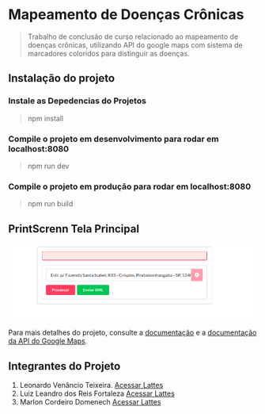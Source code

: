 # Mapeamento de Doenças Crônicas

> Trabalho de conclusão de curso relacionado ao mapeamento de doenças crônicas, utilizando API do google maps com sistema de marcadores coloridos para distinguir as doenças.

## Instalação do projeto

### Instale as Depedencias do Projetos
> npm install

### Compile o projeto em desenvolvimento para rodar em localhost:8080
> npm run dev

### Compile o projeto em produção para rodar em localhost:8080
> npm run build

## PrintScrenn Tela Principal

![](/src/assets/tela_principal.png)


Para mais detalhes do projeto, consulte a [documentação](https://leovenancio00.gitbook.io/mapeamento-doencas/) e a [documentação da API do Google Maps](https://developers.google.com/maps/documentation/javascript).


## Integrantes do Projeto

1. Leonardo Venâncio Teixeira. [Acessar Lattes](http://lattes.cnpq.br/0437092313796879)
2. Luiz Leandro dos Reis Fortaleza [Acessar Lattes](http://lattes.cnpq.br/0374659622170312)
3. Marlon Cordeiro Domenech [Acessar Lattes](http://lattes.cnpq.br/8493837577432710)
